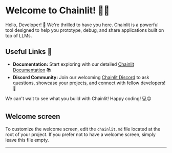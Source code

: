 <!--
CO_OP_TRANSLATOR_METADATA:
{
  "original_hash": "c49526c7abc56b0b5f1e835c1739f18e",
  "translation_date": "2025-09-25T02:45:10+00:00",
  "source_file": "Module08/chainlit.md",
  "language_code": "en"
}
-->
# Welcome to Chainlit! 🚀🤖

Hello, Developer! 👋 We're thrilled to have you here. Chainlit is a powerful tool designed to help you prototype, debug, and share applications built on top of LLMs.

## Useful Links 🔗

- **Documentation:** Start exploring with our detailed [Chainlit Documentation](https://docs.chainlit.io) 📚
- **Discord Community:** Join our welcoming [Chainlit Discord](https://discord.gg/k73SQ3FyUh) to ask questions, showcase your projects, and connect with fellow developers! 💬

We can't wait to see what you build with Chainlit! Happy coding! 💻😊

## Welcome screen

To customize the welcome screen, edit the `chainlit.md` file located at the root of your project. If you prefer not to have a welcome screen, simply leave this file empty.

---

